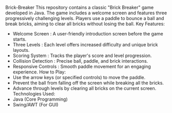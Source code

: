 Brick-Breaker
This repository contains a classic "Brick Breaker" game developed in Java. The game includes a welcome screen and features three progressively challenging levels. Players use a paddle to bounce a ball and break bricks, aiming to clear all bricks without losing the ball.
Key Features:
- Welcome Screen : A user-friendly introduction screen before the game starts.
- Three Levels : Each level offers increased difficulty and unique brick layouts.
- Scoring System : Tracks the player's score and level progression.
- Collision Detection : Precise ball, paddle, and brick interactions.
- Responsive Controls : Smooth paddle movement for an engaging experience.
 How to Play:
- Use the arrow keys (or specified controls) to move the paddle.
- Prevent the ball from falling off the screen while breaking all the bricks.
- Advance through levels by clearing all bricks on the current screen.
Technologies Used:
- Java (Core Programming)
- Swing/AWT (For GUI)
